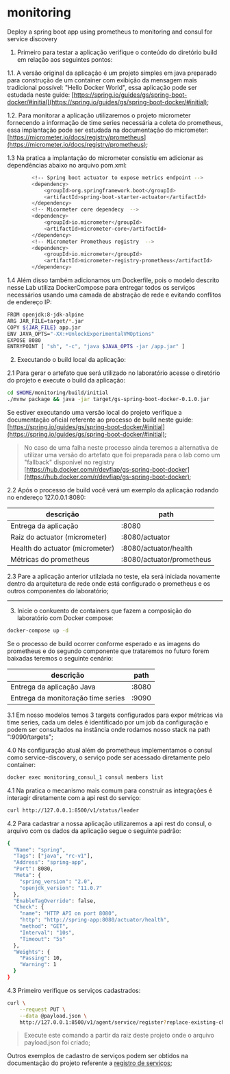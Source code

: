 # monitoring
Deploy a spring boot app using prometheus to monitoring and consul for service discovery


1. Primeiro para testar a aplicação verifique o conteúdo do diretório build em relação aos seguintes pontos:

1.1. A versão original da aplicação é um projeto simples em java preparado para construção de um container com exibição da mensagem mais tradicional possível: "Hello Docker World", essa aplicação pode ser estudada neste guide: [https://spring.io/guides/gs/spring-boot-docker/#initial](https://spring.io/guides/gs/spring-boot-docker/#initial);

1.2. Para monitorar a aplicação utilizaremos o projeto micrometer fornecendo a informação de time series necessária a coleta do prometheus, essa implantação pode ser estudada na documentação do micrometer: [https://micrometer.io/docs/registry/prometheus](https://micrometer.io/docs/registry/prometheus);

1.3 Na pratica a implantação do micrometer consistiu em adicionar as dependências abaixo no arquivo pom.xml:

```sh
        <!-- Spring boot actuator to expose metrics endpoint -->
        <dependency>
            <groupId>org.springframework.boot</groupId>
            <artifactId>spring-boot-starter-actuator</artifactId>
        </dependency>
        <!-- Micormeter core dependecy  -->
        <dependency>
            <groupId>io.micrometer</groupId>
            <artifactId>micrometer-core</artifactId>
        </dependency>
        <!-- Micrometer Prometheus registry  -->
        <dependency>
            <groupId>io.micrometer</groupId>
            <artifactId>micrometer-registry-prometheus</artifactId>
        </dependency>
```

1.4 Além disso também adicionamos um Dockerfile, pois o modelo descrito nesse Lab utiliza DockerCompose para entregar todos os serviços necessários usando uma camada de abstração de rede e evitando conflitos de endereço IP:

```sh
FROM openjdk:8-jdk-alpine
ARG JAR_FILE=target/*.jar
COPY ${JAR_FILE} app.jar
ENV JAVA_OPTS="-XX:+UnlockExperimentalVMOptions"
EXPOSE 8080
ENTRYPOINT [ "sh", "-c", "java $JAVA_OPTS -jar /app.jar" ]
```

2. Executando o build local da aplicação:

2.1 Para gerar o artefato que será utilizado no laboratório acesse o diretório do projeto e execute o build da aplicação:

```sh
cd $HOME/monitoring/build/initial
./mvnw package && java -jar target/gs-spring-boot-docker-0.1.0.jar
```

Se estiver executando uma versão local do projeto verifique a documentação oficial referente ao processo de build neste guide: [https://spring.io/guides/gs/spring-boot-docker/#initial](https://spring.io/guides/gs/spring-boot-docker/#initial);

> No caso de uma falha neste processo ainda teremos a alternativa de utilizar uma versão do artefato que foi preparada para o lab como um "fallback" disponível no registry [https://hub.docker.com/r/devfiap/gs-spring-boot-docker](https://hub.docker.com/r/devfiap/gs-spring-boot-docker);

2.2 Após o processo de build você verá um exemplo da aplicação rodando no endereço 127.0.0.1:8080:

| descrição                       | path                              |
|---------------------------------|-----------------------------------|
| Entrega da aplicação            | <IP-APP>:8080                     |
| Raiz do actuator (micrometer)   | <IP-APP>:8080/actuator            |
| Health do actuator (micrometer) | <IP-APP>:8080/actuator/health     |
| Métricas do prometheus          | <IP-APP>:8080/actuator/prometheus |

2.3 Pare a aplicação anterior utilziada no teste, ela será iniciada novamente dentro da arquitetura de rede onde está configurado o prometheus e os outros componentes do laboratório;


---

3. Inicie o conkuento de containers que fazem a composição do laboratório com Docker compose:

```sh
docker-compose up -d
```

Se o processo de build ocorrer conforme esperado e as imagens do prometheus e do segundo componente que trataremos no futuro forem baixadas teremos o seguinte cenário:

| descrição                            | path                              |
|--------------------------------------|-----------------------------------|
| Entrega da aplicação Java            | <IP-APP>:8080                     |
| Entrega da monitoração time series   | <IP-APP>:9090                     |


3.1 Em nosso modelos temos 3 targets configurados para expor métricas via time series, cada um deles é identificado por um job da configuração e podem ser consultados na instância onde rodamos nosso stack na path ":9090/targets";

4.0 Na configuração atual além do prometheus implementamos o consul como service-discovery, o serviço pode ser acessado diretamente pelo container:

```sh
docker exec monitoring_consul_1 consul members list
```

4.1 Na pratica o mecanismo mais comum para construir as integrações é interagir diretamente com a api rest do serviço:

```sh
curl http://127.0.0.1:8500/v1/status/leader
```

4.2 Para cadastrar a nossa aplicação utilizaremos a api rest do consul, o arquivo com os dados da aplicação segue o seguinte padrão:

```sh
{
  "Name": "spring",
  "Tags": ["java", "rc-v1"],
  "Address": "spring-app",
  "Port": 8080,
  "Meta": {
    "spring_version": "2.0",
    "openjdk_version": "11.0.7"
  },
  "EnableTagOverride": false,
  "Check": {
    "name": "HTTP API on port 8080",
    "http": "http://spring-app:8080/actuator/health",
    "method": "GET",
    "Interval": "10s",
    "Timeout": "5s"
  },
  "Weights": {
    "Passing": 10,
    "Warning": 1
  }
}
```

4.3 Primeiro verifique os serviços cadastrados:

```sh
curl \
    --request PUT \
    --data @payload.json \
    http://127.0.0.1:8500/v1/agent/service/register?replace-existing-checks=true
```

> Execute este comando a partir da raiz deste projeto onde o arquivo payload.json foi criado;

Outros exemplos de cadastro de serviços podem ser obtidos na documentação do projeto referente a [registro de serviços](https://www.consul.io/api/agent/service.html);

